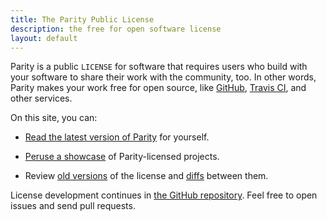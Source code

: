 ```yaml
---
title: The Parity Public License
description: the free for open software license
layout: default
---
```


Parity is a public `LICENSE` for software that requires users who build with your software to share their work with the community, too.  In other words, Parity makes your work free for open source, like [GitHub](https://github.com), [Travis CI](https://travis-ci.com), and other services.

On this site, you can:

- [Read the latest version of Parity](/versions/6.0.0.html) for yourself.

- [Peruse a showcase](/projects) of Parity-licensed projects.

- Review [old versions](/versions) of the license and [diffs](/diffs) between them.

License development continues in [the GitHub repository](https://github.com/licensezero/parity-public-license).  Feel free to open issues and send pull requests.
